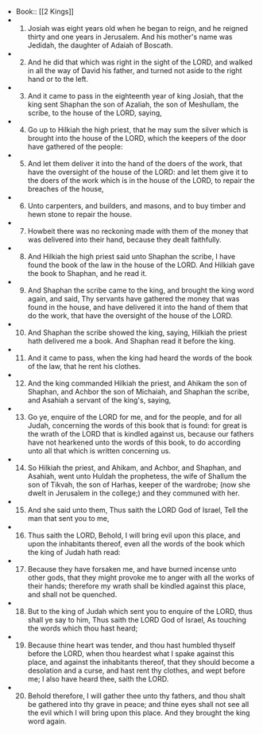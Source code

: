 - Book:: [[2 Kings]]
- 1. Josiah was eight years old when he began to reign, and he reigned thirty and one years in Jerusalem. And his mother's name was Jedidah, the daughter of Adaiah of Boscath.
- 2. And he did that which was right in the sight of the LORD, and walked in all the way of David his father, and turned not aside to the right hand or to the left.
- 3. And it came to pass in the eighteenth year of king Josiah, that the king sent Shaphan the son of Azaliah, the son of Meshullam, the scribe, to the house of the LORD, saying,
- 4. Go up to Hilkiah the high priest, that he may sum the silver which is brought into the house of the LORD, which the keepers of the door have gathered of the people:
- 5. And let them deliver it into the hand of the doers of the work, that have the oversight of the house of the LORD: and let them give it to the doers of the work which is in the house of the LORD, to repair the breaches of the house,
- 6. Unto carpenters, and builders, and masons, and to buy timber and hewn stone to repair the house.
- 7. Howbeit there was no reckoning made with them of the money that was delivered into their hand, because they dealt faithfully.
- 8. And Hilkiah the high priest said unto Shaphan the scribe, I have found the book of the law in the house of the LORD. And Hilkiah gave the book to Shaphan, and he read it.
- 9. And Shaphan the scribe came to the king, and brought the king word again, and said, Thy servants have gathered the money that was found in the house, and have delivered it into the hand of them that do the work, that have the oversight of the house of the LORD.
- 10. And Shaphan the scribe showed the king, saying, Hilkiah the priest hath delivered me a book. And Shaphan read it before the king.
- 11. And it came to pass, when the king had heard the words of the book of the law, that he rent his clothes.
- 12. And the king commanded Hilkiah the priest, and Ahikam the son of Shaphan, and Achbor the son of Michaiah, and Shaphan the scribe, and Asahiah a servant of the king's, saying,
- 13. Go ye, enquire of the LORD for me, and for the people, and for all Judah, concerning the words of this book that is found: for great is the wrath of the LORD that is kindled against us, because our fathers have not hearkened unto the words of this book, to do according unto all that which is written concerning us.
- 14. So Hilkiah the priest, and Ahikam, and Achbor, and Shaphan, and Asahiah, went unto Huldah the prophetess, the wife of Shallum the son of Tikvah, the son of Harhas, keeper of the wardrobe; (now she dwelt in Jerusalem in the college;) and they communed with her.
- 15. And she said unto them, Thus saith the LORD God of Israel, Tell the man that sent you to me,
- 16. Thus saith the LORD, Behold, I will bring evil upon this place, and upon the inhabitants thereof, even all the words of the book which the king of Judah hath read:
- 17. Because they have forsaken me, and have burned incense unto other gods, that they might provoke me to anger with all the works of their hands; therefore my wrath shall be kindled against this place, and shall not be quenched.
- 18. But to the king of Judah which sent you to enquire of the LORD, thus shall ye say to him, Thus saith the LORD God of Israel, As touching the words which thou hast heard;
- 19. Because thine heart was tender, and thou hast humbled thyself before the LORD, when thou heardest what I spake against this place, and against the inhabitants thereof, that they should become a desolation and a curse, and hast rent thy clothes, and wept before me; I also have heard thee, saith the LORD.
- 20. Behold therefore, I will gather thee unto thy fathers, and thou shalt be gathered into thy grave in peace; and thine eyes shall not see all the evil which I will bring upon this place. And they brought the king word again.
